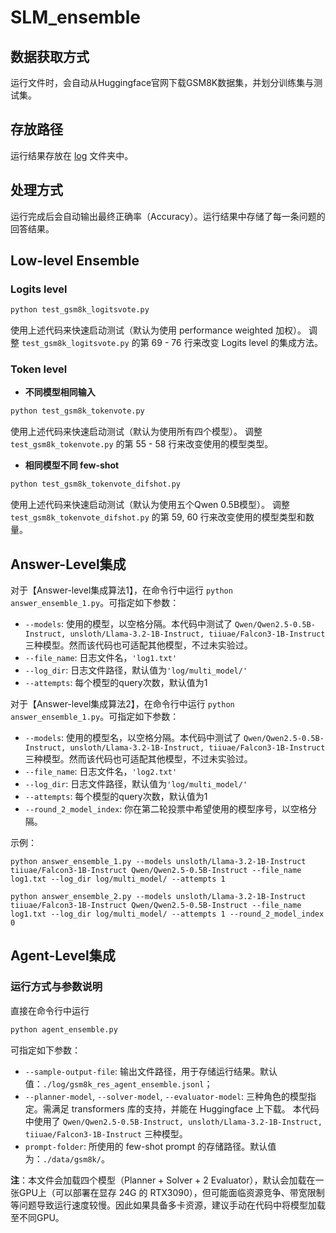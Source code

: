 # SLM_ensemble

## 数据获取方式
运行文件时，会自动从Huggingface官网下载GSM8K数据集，并划分训练集与测试集。
## 存放路径
运行结果存放在 [log](./log/) 文件夹中。
## 处理方式
运行完成后会自动输出最终正确率（Accuracy）。运行结果中存储了每一条问题的回答结果。

## Low-level Ensemble
### Logits level

```sh
python test_gsm8k_logitsvote.py
```
使用上述代码来快速启动测试（默认为使用 performance weighted 加权）。
调整 `test_gsm8k_logitsvote.py` 的第 69 - 76 行来改变 Logits level 的集成方法。

### Token level
- **不同模型相同输入**
```sh
python test_gsm8k_tokenvote.py
```
使用上述代码来快速启动测试（默认为使用所有四个模型）。
调整 `test_gsm8k_tokenvote.py` 的第 55 - 58 行来改变使用的模型类型。

- **相同模型不同 few-shot**
```sh
python test_gsm8k_tokenvote_difshot.py
```
使用上述代码来快速启动测试（默认为使用五个Qwen 0.5B模型）。
调整 `test_gsm8k_tokenvote_difshot.py` 的第 59, 60 行来改变使用的模型类型和数量。

## Answer-Level集成
对于【Answer-level集成算法1】，在命令行中运行 `python answer_ensemble_1.py`。可指定如下参数：
- `--models`: 使用的模型，以空格分隔。本代码中测试了 `Qwen/Qwen2.5-0.5B-Instruct, unsloth/Llama-3.2-1B-Instruct, tiiuae/Falcon3-1B-Instruct` 三种模型。然而该代码也可适配其他模型，不过未实验过。
- `--file_name`: 日志文件名，`'log1.txt'`
- `--log_dir`: 日志文件路径，默认值为`'log/multi_model/'`
- `--attempts`: 每个模型的query次数，默认值为1

对于【Answer-level集成算法2】，在命令行中运行 `python answer_ensemble_1.py`。可指定如下参数：
- `--models`: 使用的模型名，以空格分隔。本代码中测试了 `Qwen/Qwen2.5-0.5B-Instruct, unsloth/Llama-3.2-1B-Instruct, tiiuae/Falcon3-1B-Instruct` 三种模型。然而该代码也可适配其他模型，不过未实验过。
- `--file_name`: 日志文件名，`'log2.txt'`
- `--log_dir`: 日志文件路径，默认值为`'log/multi_model/'`
- `--attempts`: 每个模型的query次数，默认值为1
- `--round_2_model_index`: 你在第二轮投票中希望使用的模型序号，以空格分隔。

示例：
```
python answer_ensemble_1.py --models unsloth/Llama-3.2-1B-Instruct tiiuae/Falcon3-1B-Instruct Qwen/Qwen2.5-0.5B-Instruct --file_name log1.txt --log_dir log/multi_model/ --attempts 1

python answer_ensemble_2.py --models unsloth/Llama-3.2-1B-Instruct tiiuae/Falcon3-1B-Instruct Qwen/Qwen2.5-0.5B-Instruct --file_name log1.txt --log_dir log/multi_model/ --attempts 1 --round_2_model_index 0
```

## Agent-Level集成

### 运行方式与参数说明
直接在命令行中运行
```sh
python agent_ensemble.py
```
可指定如下参数：
- `--sample-output-file`: 输出文件路径，用于存储运行结果。默认值：`./log/gsm8k_res_agent_ensemble.jsonl`；
- `--planner-model`, `--solver-model`, `--evaluator-model`: 三种角色的模型指定。需满足 transformers 库的支持，并能在 Huggingface 上下载。
本代码中使用了 `Qwen/Qwen2.5-0.5B-Instruct, unsloth/Llama-3.2-1B-Instruct, tiiuae/Falcon3-1B-Instruct` 三种模型。
- `prompt-folder`: 所使用的 few-shot prompt 的存储路径。默认值为：`./data/gsm8k/`。

**注**：本文件会加载四个模型（Planner + Solver + 2 Evaluator），默认会加载在一张GPU上（可以部署在显存 24G 的 RTX3090），但可能面临资源竞争、带宽限制等问题导致运行速度较慢。因此如果具备多卡资源，建议手动在代码中将模型加载至不同GPU。
